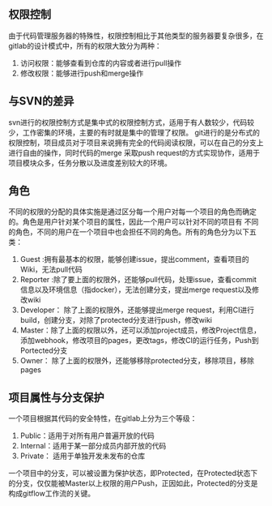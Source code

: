 ## 权限控制

由于代码管理服务器的特殊性，权限控制相比于其他类型的服务器要复杂很多，在gitlab的设计模式中，所有的权限大致分为两种：
1. 访问权限：能够查看到仓库的内容或者进行pull操作
2. 修改权限：能够进行push和merge操作

## 与SVN的差异

svn进行的权限控制方式是集中式的权限控制方式，适用于有人数较少，代码较少，工作密集的环境，主要的有时就是集中的管理了权限。
git进行的是分布式的权限控制，项目成员对于项目来说拥有完全的代码阅读权限，可以在自己的分支上进行自由的操作，同时代码的merge
采取push request的方式实现协作，适用于项目模块众多，任务分散以及进度差别较大的环境。

## 角色

不同的权限的分配的具体实施是通过区分每一个用户对每一个项目的角色而确定的。角色是用户针对某个项目的属性，因此一个用户可以针对不同的项目有
不同的角色，不同的用户在一个项目中也会担任不同的角色。所有的角色分为以下五类：

1. Guest :拥有最基本的权限，能够创建issue，提出comment，查看项目的Wiki，无法pull代码
2. Reporter :除了要上面的权限外，还能够pull代码，处理issue，查看commit信息以及环境信息（指docker），无法创建分支，提出merge request以及修改wiki
3. Developer： 除了上面的权限外，还能够提出merge request，利用CI进行build，创建分支，对除了protected分支进行push，修改wiki
4. Master：除了上面的权限以外，还可以添加project成员，修改Project信息，添加webhook，修改项目的pages，更改tags，修改CI的运行任务，Push到Portected分支
5. Owner： 除了上面的权限外，还能够移除protected分支，移除项目，移除pages

## 项目属性与分支保护

一个项目根据其代码的安全特性，在gitlab上分为三个等级：
1. Public：适用于对所有用户普遍开放的代码
2. Internal：适用于某一部分成员内部开放的代码
3. Private： 适用于单独开发未发布的仓库

一个项目中的分支，可以被设置为保护状态，即Protected，在Protected状态下的分支，仅仅能被Master以上权限的用户Push，正因如此，Protected的分支是构成gitflow工作流的关键。




